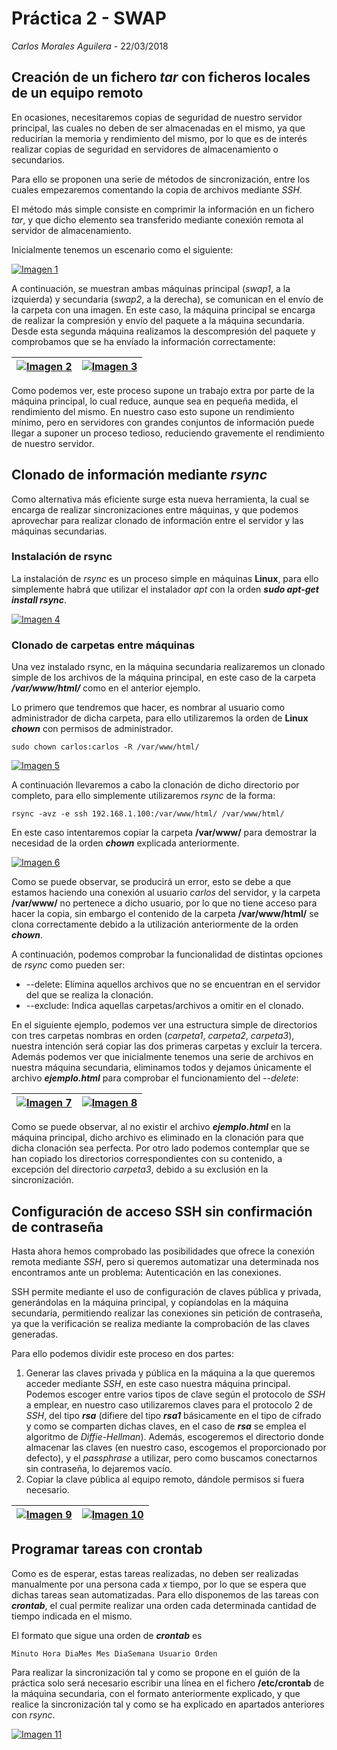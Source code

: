 # Práctica 2 - SWAP
*Carlos Morales Aguilera* - 22/03/2018

## Creación de un fichero *tar* con ficheros locales de un equipo remoto

En ocasiones, necesitaremos copias de seguridad de nuestro servidor principal, las cuales no deben de ser almacenadas en el mismo, ya que reducirían la memoria y rendimiento del mismo, por lo que es de interés realizar copias de seguridad en servidores de almacenamiento o secundarios.

Para ello se proponen una serie de métodos de sincronización, entre los cuales empezaremos comentando la copia de archivos mediante *SSH*.

El método más simple consiste en comprimir la información en un fichero *tar*, y que dicho elemento sea transferido mediante conexión remota al servidor de almacenamiento.

Inicialmente tenemos un escenario como el siguiente:

[![Imagen 1](https://github.com/Carlosma7/SWAP/blob/master/Practicas/Practica2/Imagenes/1.png?raw=true)](https://github.com/Carlosma7/SWAP/blob/master/Practicas/Practica2/Imagenes/1.png?raw=true)

A continuación, se muestran ambas máquinas principal (*swap1*, a la izquierda) y secundaria (*swap2*, a la derecha), se comunican en el envío de la carpeta con una imagen. En este caso, la máquina principal se encarga de realizar la compresión y envío del paquete a la máquina secundaria. Desde esta segunda máquina realizamos la descompresión del paquete y comprobamos que se ha envíado la información correctamente:

| [![Imagen 2](https://github.com/Carlosma7/SWAP/blob/master/Practicas/Practica2/Imagenes/2.png?raw=true)](https://github.com/Carlosma7/SWAP/blob/master/Practicas/Practica2/Imagenes/2.png?raw=true)  | [![Imagen 3](https://github.com/Carlosma7/SWAP/blob/master/Practicas/Practica2/Imagenes/3.png?raw=true)](https://github.com/Carlosma7/SWAP/blob/master/Practicas/Practica2/Imagenes/3.png?raw=true) |
|:---:|:---:|

Como podemos ver, este proceso supone un trabajo extra por parte de la máquina principal, lo cual reduce, aunque sea en pequeña medida, el rendimiento del mismo. En nuestro caso esto supone un rendimiento mínimo, pero en servidores con grandes conjuntos de información puede llegar a suponer un proceso tedioso, reduciendo gravemente el rendimiento de nuestro servidor.

## Clonado de información mediante *rsync*

Como alternativa más eficiente surge esta nueva herramienta, la cual se encarga de realizar sincronizaciones entre máquinas, y que podemos aprovechar para realizar clonado de información entre el servidor y las máquinas secundarias.

### Instalación de rsync

La instalación de *rsync* es un proceso simple en máquinas **Linux**, para ello simplemente habrá que utilizar el instalador *apt* con la orden ***sudo apt-get install rsync***.

[![Imagen 4](https://github.com/Carlosma7/SWAP/blob/master/Practicas/Practica2/Imagenes/4.png?raw=true)](https://github.com/Carlosma7/SWAP/blob/master/Practicas/Practica2/Imagenes/4.png?raw=true)

### Clonado de carpetas entre máquinas

Una vez instalado rsync, en la máquina secundaria realizaremos un clonado simple de los archivos de la máquina principal, en este caso de la carpeta ***/var/www/html/*** como en el anterior ejemplo.

Lo primero que tendremos que hacer, es nombrar al usuario como administrador de dicha carpeta, para ello utilizaremos la orden de **Linux** ***chown*** con permisos de administrador.

``` Linux
sudo chown carlos:carlos -R /var/www/html/
```

[![Imagen 5](https://github.com/Carlosma7/SWAP/blob/master/Practicas/Practica2/Imagenes/5.png?raw=true)](https://github.com/Carlosma7/SWAP/blob/master/Practicas/Practica2/Imagenes/5.png?raw=true)

A continuación llevaremos a cabo la clonación de dicho directorio por completo, para ello simplemente utilizaremos *rsync* de la forma:

```
rsync -avz -e ssh 192.168.1.100:/var/www/html/ /var/www/html/
```

En este caso intentaremos copiar la carpeta **/var/www/** para demostrar la necesidad de la orden ***chown*** explicada anteriormente.

[![Imagen 6](https://github.com/Carlosma7/SWAP/blob/master/Practicas/Practica2/Imagenes/6.png?raw=true)](https://github.com/Carlosma7/SWAP/blob/master/Practicas/Practica2/Imagenes/6.png?raw=true)

Como se puede observar, se producirá un error, esto se debe a que estamos haciendo una conexión al usuario *carlos* del servidor, y la carpeta **/var/www/** no pertenece a dicho usuario, por lo que no tiene acceso para hacer la copia, sin embargo el contenido de la carpeta **/var/www/html/** se clona correctamente debido a la utilización anteriormente de la orden ***chown***.

A continuación, podemos comprobar la funcionalidad de distintas opciones de *rsync* como pueden ser:
* --delete: Elimina aquellos archivos que no se encuentran en el servidor del que se realiza la clonación.
* --exclude: Indica aquellas carpetas/archivos a omitir en el clonado.

En el siguiente ejemplo, podemos ver una estructura simple de directorios con tres carpetas nombras en orden (*carpeta1*, *carpeta2*, *carpeta3*), nuestra intención será copiar las dos primeras carpetas y excluir la tercera. Además podemos ver que inicialmente tenemos una serie de archivos en nuestra máquina secundaria, eliminamos todos y dejamos únicamente el archivo ***ejemplo.html*** para comprobar el funcionamiento del *--delete*:

| [![Imagen 7](https://github.com/Carlosma7/SWAP/blob/master/Practicas/Practica2/Imagenes/7.png?raw=true)](https://github.com/Carlosma7/SWAP/blob/master/Practicas/Practica2/Imagenes/7.png?raw=true)  | [![Imagen 8](https://github.com/Carlosma7/SWAP/blob/master/Practicas/Practica2/Imagenes/8.png?raw=true)](https://github.com/Carlosma7/SWAP/blob/master/Practicas/Practica2/Imagenes/8.png?raw=true) |
|:---:|:---:|

Como se puede observar, al no existir el archivo ***ejemplo.html*** en la máquina principal, dicho archivo es eliminado en la clonación para que dicha clonación sea perfecta. Por otro lado podemos contemplar que se han copiado los directorios correspondientes con su contenido, a excepción del directorio *carpeta3*, debido a su exclusión en la sincronización.

## Configuración de acceso SSH sin confirmación de contraseña

Hasta ahora hemos comprobado las posibilidades que ofrece la conexión remota mediante *SSH*, pero si queremos automatizar una determinada nos encontramos ante un problema: Autenticación en las conexiones.

SSH permite mediante el uso de configuración de claves pública y privada, generándolas en la máquina principal, y copíandolas en la máquina secundaria, permitiendo realizar las conexiones sin petición de contraseña, ya que la verificación se realiza mediante la comprobación de las claves generadas.

Para ello podemos dividir este proceso en dos partes:

1. Generar las claves privada y pública en la máquina a la que queremos acceder mediante *SSH*, en este caso nuestra máquina principal. Podemos escoger entre varios tipos de clave según el protocolo de *SSH* a emplear, en nuestro caso utilizaremos claves para el protocolo 2 de *SSH*, del tipo ***rsa*** (difiere del tipo ***rsa1*** básicamente en el tipo de cifrado y como se comparten dichas claves, en el caso de ***rsa*** se emplea el algoritmo de *Diffie-Hellman*).
Además, escogeremos el directorio donde almacenar las claves (en nuestro caso, escogemos el proporcionado por defecto), y el *passphrase* a utilizar, pero como buscamos conectarnos sin contraseña, lo dejaremos vacío.
2. Copiar la clave pública al equipo remoto, dándole permisos si fuera necesario.


| [![Imagen 9](https://github.com/Carlosma7/SWAP/blob/master/Practicas/Practica2/Imagenes/9.png?raw=true)](https://github.com/Carlosma7/SWAP/blob/master/Practicas/Practica2/Imagenes/9.png?raw=true)  | [![Imagen 10](https://github.com/Carlosma7/SWAP/blob/master/Practicas/Practica2/Imagenes/10.png?raw=true)](https://github.com/Carlosma7/SWAP/blob/master/Practicas/Practica2/Imagenes/10.png?raw=true) |
|:---:|:---:|

## Programar tareas con crontab

Como es de esperar, estas tareas realizadas, no deben ser realizadas manualmente por una persona cada *x* tiempo, por lo que se espera que dichas tareas sean automatizadas. Para ello disponemos de las tareas con ***crontab***, el cual permite realizar una orden cada determinada cantidad de tiempo indicada en el mismo.

El formato que sigue una orden de ***crontab*** es

```
Minuto Hora DiaMes Mes DiaSemana Usuario Orden
```

Para realizar la sincronización tal y como se propone en el guión de la práctica solo será necesario escribir una línea en el fichero **/etc/crontab** de la máquina secundaria, con el formato anteriormente explicado, y que realice la sincronización tal y como se ha explicado en apartados anteriores con *rsync*.

[![Imagen 11](https://github.com/Carlosma7/SWAP/blob/master/Practicas/Practica2/Imagenes/11.png?raw=true)](https://github.com/Carlosma7/SWAP/blob/master/Practicas/Practica2/Imagenes/11.png?raw=true)
